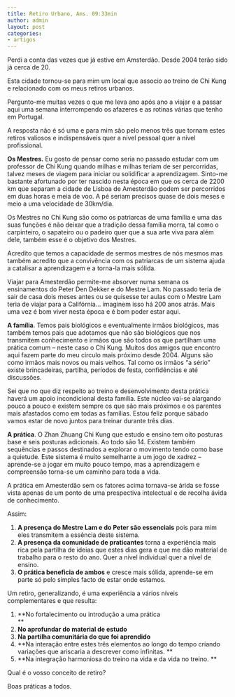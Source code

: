 ```yaml
---
title: Retiro Urbano, Ams. 09:33min
author: admin
layout: post
categories:
- artigos
---
```

Perdi a conta das vezes que já estive em Amsterdão. Desde 2004 terão sido já cerca de 20.

Esta cidade tornou-se para mim um local que associo ao treino de Chi Kung e relacionado com os meus retiros urbanos.

Pergunto-me muitas vezes o que me leva ano após ano a viajar e a passar aqui uma semana interrompendo os afazeres e as rotinas várias que tenho em Portugal.

A resposta não é só uma e para mim são pelo menos três que tornam estes retiros valiosos e indispensáveis quer a nível pessoal quer a nível profissional.

**Os Mestres.** Eu gosto de pensar como seria no passado estudar com um professor de Chi Kung quando milhas e milhas teriam de ser percorridas, talvez meses de viagem para iniciar ou solidificar a aprendizagem. Sinto-me bastante afortunado por ter nascido nesta época em que os cerca de 2200 km que separam a cidade de Lisboa de Amesterdão podem ser percorridos em duas horas e meia de voo. A pé seriam precisos quase de dois meses e meio a uma velocidade de 30km/dia.

Os Mestres no Chi Kung são como os patriarcas de uma família e uma das suas funções é não deixar que a tradição dessa família morra, tal como o carpinteiro, o sapateiro ou o padeiro quer que a sua arte viva para além dele, também esse é o objetivo dos Mestres.

Acredito que temos a capacidade de sermos mestres de nós mesmos mas também acredito que a convivência com os patriarcas de um sistema ajuda a catalisar a aprendizagem e a torna-la mais sólida.

Viajar para Amesterdão permite-me absorver numa semana os ensinamentos do Peter Den Dekker e do Mestre Lam. No passado teria de sair de casa dois meses antes ou se quisesse ter aulas com o Mestre Lam teria de viajar para a Califórnia&#8230; imaginem isso há 200 anos atrás. Mais uma vez é bom viver nesta época e é bom poder estar aqui.

**A família**. Temos pais biológicos e eventualmente irmãos biológicos, mas também temos pais que adotamos que não são biológicos que nos transmitem conhecimento e irmãos que são todos os que partilham uma prática comum &#8211; neste caso o Chi Kung. Muitos dos amigos que encontro aqui fazem parte do meu circulo mais próximo desde 2004. Alguns são como irmãos mais novos ou mais velhos. Tal como os irmãos &#8220;a sério&#8221; existe brincadeiras, partilha, períodos de festa, confidências e até discussões.

Sei que no que diz respeito ao treino e desenvolvimento desta prática haverá um apoio incondicional desta família. Este núcleo vai-se alargando pouco a pouco e existem sempre os que são mais próximos e os parentes mais afastados como em todas as famílias. Estou feliz porque sábado vamos estar de novo juntos para treinar durante três dias.

**A prática**. O Zhan Zhuang Chi Kung que estudo e ensino tem oito posturas base e seis posturas adicionais. Ao todo são 14. Existem também sequências e passos destinados a explorar o movimento tendo como base a quietude. Este sistema é muito semelhante a um jogo de xadrez &#8211; aprende-se a jogar em muito pouco tempo, mas a aprendizagem e compreensão torna-se um caminho para toda a vida.

A prática em Amesterdão sem os fatores acima tornava-se árida se fosse vista apenas de um ponto de uma prespectiva intelectual e de recolha ávida de conhecimento.

Assim:

1.  **A presença do Mestre Lam e do Peter são essenciais** pois para mim eles transmitem a essência deste sistema.
2.  **A presença da comunidade de praticantes** torna a experiência mais rica pela partilha de ideias que estes dias gera e que me dão material de trabalho para o resto do ano. Quer a nível individual quer a nível de ensino.
3.  **O prática beneficia de ambos** e cresce mais sólida, aprende-se em parte só pelo simples facto de estar onde estamos.

Um retiro, generalizando, é uma experiência a vários níveis complementares e que resulta:

1.  **No fortalecimento ou introdução a uma prática  
    **
2.  **No aprofundar do material de estudo**
3.  **Na partilha comunitária do que foi aprendido**
4.  **Na interação entre estes três elementos ao longo do tempo criando variações que ariscaria a descrever como infinitas. **
5.  **Na integração harmoniosa do treino na vida e da vida no treino. **

Qual é o vosso conceito de retiro?

Boas práticas a todos.
